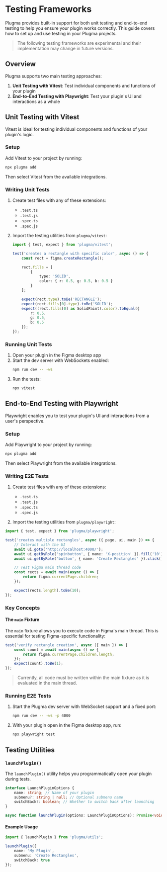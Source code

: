 # Testing Frameworks

Plugma provides built-in support for both unit testing and end-to-end testing to help you ensure your plugin works correctly. This guide covers how to set up and use testing in your Plugma projects.

<blockquote class="warning">
The following testing frameworks are experimental and their implementation may change in future versions.
</blockquote>

## Overview

Plugma supports two main testing approaches:

1. **Unit Testing with Vitest**: Test individual components and functions of your plugin
2. **End-to-End Testing with Playwright**: Test your plugin's UI and interactions as a whole

## Unit Testing with Vitest

Vitest is ideal for testing individual components and functions of your plugin's logic.

### Setup

Add Vitest to your project by running:

```bash
npx plugma add
```

Then select Vitest from the available integrations.

### Writing Unit Tests

1. Create test files with any of these extensions:

    - `.test.ts`
    - `.test.js`
    - `.spec.ts`
    - `.spec.js`

2. Import the testing utilities from `plugma/vitest`:

    ```typescript
    import { test, expect } from 'plugma/vitest';

    test('creates a rectangle with specific color', async () => {
    	const rect = figma.createRectangle();

    	rect.fills = [
    		{
    			type: 'SOLID',
    			color: { r: 0.5, g: 0.5, b: 0.5 }
    		}
    	];

    	expect(rect.type).toBe('RECTANGLE');
    	expect(rect.fills[0].type).toBe('SOLID');
    	expect((rect.fills[0] as SolidPaint).color).toEqual({
    		r: 0.5,
    		g: 0.5,
    		b: 0.5
    	});
    });
    ```

### Running Unit Tests

1. Open your plugin in the Figma desktop app
2. Start the dev server with WebSockets enabled:
    ```bash
    npm run dev -- -ws
    ```
3. Run the tests:
    ```bash
    npx vitest
    ```

## End-to-End Testing with Playwright

Playwright enables you to test your plugin's UI and interactions from a user's perspective.

### Setup

Add Playwright to your project by running:

```bash
npx plugma add
```

Then select Playwright from the available integrations.

### Writing E2E Tests

1. Create test files with any of these extensions:

    - `.test.ts`
    - `.test.js`
    - `.spec.ts`
    - `.spec.js`

2. Import the testing utilities from `plugma/playwright`:

```typescript
import { test, expect } from 'plugma/playwright';

test('creates multiple rectangles', async ({ page, ui, main }) => {
	// Interact with the UI
	await ui.goto('http://localhost:4000/');
	await ui.getByRole('spinbutton', { name: 'X-position' }).fill('10');
	await ui.getByRole('button', { name: 'Create Rectangles' }).click();

	// Test Figma main thread code
	const rects = await main(async () => {
		return figma.currentPage.children;
	});

	expect(rects.length).toBe(10);
});
```

### Key Concepts

#### The `main` Fixture

The `main` fixture allows you to execute code in Figma's main thread. This is essential for testing Figma-specific functionality:

```typescript
test('verify rectangle creation', async ({ main }) => {
	const count = await main(async () => {
		return figma.currentPage.children.length;
	});
	expect(count).toBe(1);
});
```

<blockquote class="warning">
Currently, all code must be written within the main fixture as it is evaluated in the main thread.
</blockquote>

### Running E2E Tests

1. Start the Plugma dev server with WebSocket support and a fixed port:
    ```bash
    npm run dev -- -ws -p 4000
    ```
2. With your plugin open in the Figma desktop app, run:
    ```bash
    npx playwright test
    ```

## Testing Utilities

### `launchPlugin()`

The `launchPlugin()` utility helps you programmatically open your plugin during tests.

```typescript
interface LaunchPluginOptions {
	name: string; // Name of your plugin
	submenu?: string | null; // Optional submenu name
	switchBack?: boolean; // Whether to switch back after launching
}

async function launchPlugin(options: LaunchPluginOptions): Promise<void>;
```

#### Example Usage

```typescript
import { launchPlugin } from 'plugma/utils';

launchPlugin({
	name: 'My Plugin',
	submenu: 'Create Rectangles',
	switchBack: true
});
```
